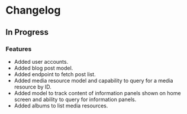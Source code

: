 # Changelog

## In Progress

### Features

* Added user accounts.
* Added blog post model.
* Added endpoint to fetch post list.
* Added media resource model and capability to query for a media resource by ID.
* Added model to track content of information panels shown on home screen and ability to query for information panels.
* Added albums to list media resources.
